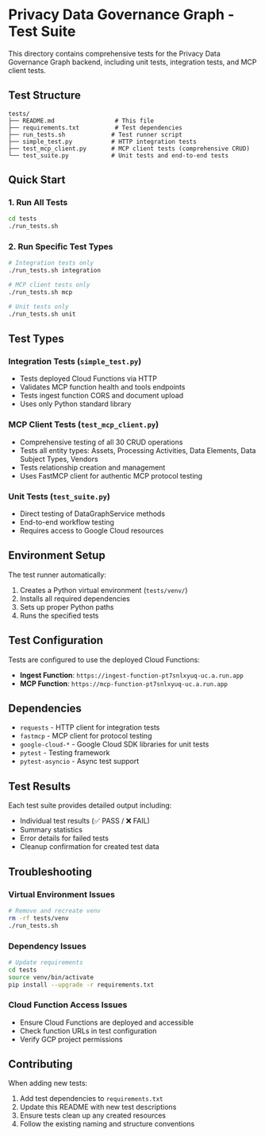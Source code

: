 # Privacy Data Governance Graph - Test Suite

This directory contains comprehensive tests for the Privacy Data Governance Graph backend, including unit tests, integration tests, and MCP client tests.

## Test Structure

```
tests/
├── README.md                 # This file
├── requirements.txt          # Test dependencies
├── run_tests.sh             # Test runner script
├── simple_test.py           # HTTP integration tests
├── test_mcp_client.py       # MCP client tests (comprehensive CRUD)
└── test_suite.py            # Unit tests and end-to-end tests
```

## Quick Start

### 1. Run All Tests
```bash
cd tests
./run_tests.sh
```

### 2. Run Specific Test Types
```bash
# Integration tests only
./run_tests.sh integration

# MCP client tests only
./run_tests.sh mcp

# Unit tests only
./run_tests.sh unit
```

## Test Types

### Integration Tests (`simple_test.py`)
- Tests deployed Cloud Functions via HTTP
- Validates MCP function health and tools endpoints
- Tests ingest function CORS and document upload
- Uses only Python standard library

### MCP Client Tests (`test_mcp_client.py`)
- Comprehensive testing of all 30 CRUD operations
- Tests all entity types: Assets, Processing Activities, Data Elements, Data Subject Types, Vendors
- Tests relationship creation and management
- Uses FastMCP client for authentic MCP protocol testing

### Unit Tests (`test_suite.py`)
- Direct testing of DataGraphService methods
- End-to-end workflow testing
- Requires access to Google Cloud resources

## Environment Setup

The test runner automatically:
1. Creates a Python virtual environment (`tests/venv/`)
2. Installs all required dependencies
3. Sets up proper Python paths
4. Runs the specified tests

## Test Configuration

Tests are configured to use the deployed Cloud Functions:
- **Ingest Function**: `https://ingest-function-pt7snlxyuq-uc.a.run.app`
- **MCP Function**: `https://mcp-function-pt7snlxyuq-uc.a.run.app`

## Dependencies

- `requests` - HTTP client for integration tests
- `fastmcp` - MCP client for protocol testing
- `google-cloud-*` - Google Cloud SDK libraries for unit tests
- `pytest` - Testing framework
- `pytest-asyncio` - Async test support

## Test Results

Each test suite provides detailed output including:
- Individual test results (✅ PASS / ❌ FAIL)
- Summary statistics
- Error details for failed tests
- Cleanup confirmation for created test data

## Troubleshooting

### Virtual Environment Issues
```bash
# Remove and recreate venv
rm -rf tests/venv
./run_tests.sh
```

### Dependency Issues
```bash
# Update requirements
cd tests
source venv/bin/activate
pip install --upgrade -r requirements.txt
```

### Cloud Function Access Issues
- Ensure Cloud Functions are deployed and accessible
- Check function URLs in test configuration
- Verify GCP project permissions

## Contributing

When adding new tests:
1. Add test dependencies to `requirements.txt`
2. Update this README with new test descriptions
3. Ensure tests clean up any created resources
4. Follow the existing naming and structure conventions
